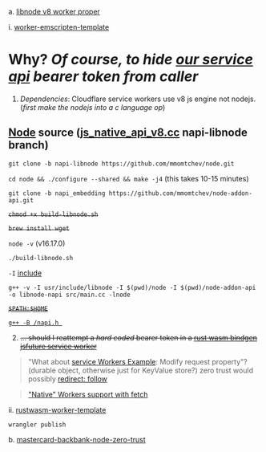 a. [libnode v8 worker proper](https://github.com/nodejs/node/issues/23265#issuecomment-1236078047)

i. [worker-emscripten-template](https://github.com/cloudflare/worker-emscripten-template/blob/master/webpack.config.js)

# Why? *Of course, to hide [our service api](https://developer.mastercard.com/product/location-intelligence#resources) bearer token from caller*

1. *Dependencies*: Cloudflare service workers use v8 js engine not nodejs. (*first make the nodejs into a c language op*)

## [Node](https://github.com/nodejs/node/blob/main/BUILDING.md#building-nodejs-on-supported-platforms) source ([js_native_api_v8.cc](https://github.com/mmomtchev/node/blob/napi-libnode/src/js_native_api_v8.cc) napi-libnode branch)

`git clone -b napi-libnode https://github.com/mmomtchev/node.git`

`cd node && ./configure --shared && make -j4` (this takes 10-15 minutes)

`git clone -b napi_embedding https://github.com/mmomtchev/node-addon-api.git`

~~`chmod +x build-libnode.sh`~~

~~`brew install wget`~~

`node -v` (v16.17.0)

`./build-libnode.sh`

`-I` [include](https://stackoverflow.com/questions/31026829/trying-to-use-i-option-with-g)

`g++ -v -I usr/include/libnode -I $(pwd)/node -I $(pwd)/node-addon-api -o libnode-napi src/main.cc -lnode` 

[~~`$PATH:$HOME`~~](https://cplusplus.com/forum/unices/71641/)

[`g++ -B /napi.h `](https://unix.stackexchange.com/questions/523350/assign-pwd-to-path-variable-conditionally)

2. ~~... should I reattempt a *hard coded* bearer token in a [rust wasm bindgen jsfuture service worker](https://github.com/NickCarducci/mastercard-backbank/blob/maintenance/lib.rs)~~

> "What about [service Workers Example](https://community.cloudflare.com/t/how-to-call-api-using-cloudflare/408641): Modify request property"? (durable object, otherwise just for KeyValue store?) zero trust would possibly [redirect: follow](https://community.cloudflare.com/t/ip-address-of-cloudflare-pages/380083/9)

> ["Native" Workers support with fetch](https://blog.cloudflare.com/workers-rust-sdk/)

ii. [rustwasm-worker-template](https://github.com/cloudflare/rustwasm-worker-template)

`wrangler publish`

b. [mastercard-backbank-node-zero-trust](https://github.com/NickCarducci/mastercard-backbank-node-zero-trust)
